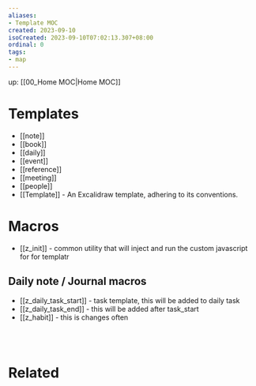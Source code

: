 ```yaml
---
aliases: 
- Template MOC
created: 2023-09-10
isoCreated: 2023-09-10T07:02:13.307+08:00
ordinal: 0
tags: 
- map
---
```

up: [[00_Home MOC|Home MOC]]


# Templates

- [[note]]
- [[book]]
- [[daily]]
- [[event]]
- [[reference]]
- [[meeting]]
- [[people]]
- [[Template]] - An Excalidraw template, adhering to its conventions.


# Macros
- [[z_init]] - common utility that will inject and run the custom javascript for for templatr

## Daily note / Journal macros
- [[z_daily_task_start]] - task template, this will be added to daily task
- [[z_daily_task_end]] - this will be added after task_start
- [[z_habit]] - this is changes often



<br />
<br />



# Related






